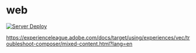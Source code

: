 # web

[![Server Deploy](https://github.com/upvorg/web2/actions/workflows/deploy.yml/badge.svg)](https://github.com/upvorg/web2/actions/workflows/deploy.yml)

https://experienceleague.adobe.com/docs/target/using/experiences/vec/troubleshoot-composer/mixed-content.html?lang=en
